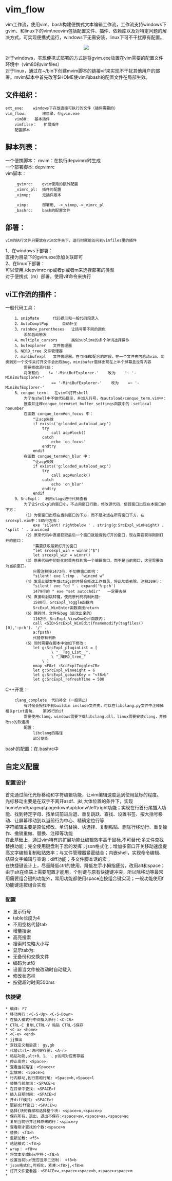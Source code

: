 vim_flow
==========

vim工作流，使用vim、bash构建便携式文本编辑工作流，工作流支持windows下gvim、和linux下的vim\neovim包括配置文件、插件、依赖库以及对特定问题的解决方式，可实现便携式运行，windows下无需安装，linux下可不干扰原有配置。  

<div align=center><img src="https://github.com/yangzigy/vim_flow/raw/master/gui.jpg"/></div>

对于windows，实现便携式部署的方式是将gvim.exe放置在vim需要的配置文件环境中（vim80和vimfiles）  
对于linux，通过在~/bin下创建mvim脚本的链接vif来实现不干扰其他用户的部署。mvim脚本中首先改写$HOME使vim和bash的配置文件在局部生效。  
## 文件组织：  
```text
ext_exe:	windows下存放直接可执行的文件（插件需要的）
vim_flow:		根目录，存gvim.exe
	vim80：	基本插件
	vimfilse：	扩展插件
	配置脚本
```
## 脚本列表：  
一个便携脚本：	mvim：在执行depvimrc时生成  
一个部署脚本:	depvimrc  
vim脚本：  
```text
	_gvimrc:	gvim使用的额外配置
	_vimrc_pl:	插件的配置
	_vimnp:		无插件版本
	
	_vimp:		部署用, ->_vimnp,->_vimrc_pl
	_bashrc:	bash的配置文件
```
## 部署：  
	vim的执行文件只要放在vim文件夹下，运行时就能访问到vimfiles里的插件  
1、在windows下部署：  
	直接为目录下的gvim.exe添加关联即可  
2、在linux下部署：  
	可以使用./depvimrc np或者pl或者m来选择部署的类型  
	对于便携式（m）部署，使用vif命令来执行  

## vi工作流的插件：  
一般代码工具：  
```text
	1、snipMate		代码提示和一般代码段录入
	2、AutoComplPop		自动补全
	3、rainbow_parentheses	让括号带不同的颜色
		添加启动触发
	4、multiple_cursors		类似sublime的多个单词选择操作
	5、bufexplorer	文件管理器
	6、NERD_tree	文件管理器
	7、minibufexpl	文件管理器，在与NERD配合的时候，在一个文件夹内启动vim，切换到另一个文件夹打开文件会出现bug，minibufer窗体出现在上半个屏幕且没有内容
		需要修改源代码：
		将所有的    != '-MiniBufExplorer-'    改为    !~ '-MiniBufExplorer-'
					== '-MiniBufExplorer-'    改为    =~ '-MiniBufExplorer-'
	8、conque_term：	在vim中打开shell
		为了在shell中不做代码提示，并加入行号，在autoload/conque_term.vim中：
		搜索并注释conque_term#set_buffer_settings函数中的：setlocal nonumber
		在函数 conque_term#on_focus 中：
			"让acp失效
			if exists('g:loaded_autoload_acp')
				try
					call acp#lock()
				catch
					echo 'on_focus'
				endtry
			endif
		在函数 conque_term#on_blur 中：
			"让acp失效
			if exists('g:loaded_autoload_acp')
				try
					call acp#unlock()
				catch
					echo 'on_blur'
				endtry
			endif
	9、SrcExpl：	利用ctags进行代码查看
		为了让SrcExpl的窗口小，不占用窗口行数，修改源代码，使其窗口出现在本窗口的下方：
		（1）为使窗口出现在当前窗口的下方，而不是永远在所有窗口下方，在srcexpl.vim中：585行左右：
			exe 'silent! rightbelow ' . string(g:SrcExpl_winHeight) . 'split ' . a:wincmd
		（2）原来代码中直接获取最后一个窗口就能得到打开的窗口，现在需要获得刚刚打开的窗口：
			"需要获取最新打开的窗口
			"let srcexpl_win = winnr("$")
			let srcexpl_win = winnr()
		（3）原来代码中初始化时首先找到第一个编辑窗口，而不是当前窗口，这里需要改为当前窗口。
			只需注释掉1473行，不切换窗口即可：
		    "silent! exe l:tmp . "wincmd w"
		（4）发现此脚本生成ctags的时候会修改工作目录，将此功能去除，注释309行：
			"silent! exe "cd " . expand('%:p:h')
			1479行的 " exe "set autochdir"   一定要去掉
		（5）直接映射跳转键，使用原代码机制出错:
			1580行，SrcExpl_Toggle函数内
			SrcExpl_WinEnter函数直接return
		（6）跳转时，文件名bug（后改出来的）
			1162行，SrcExpl_ViewOneDef函数内：
			call <SID>SrcExpl_WinEdit(fnamemodify(tagfiles()[0],':p:h'). '/' .
			a:fpath)
			代替原有判断
		（6）同时需要在脚本中做如下修改：
			let g:SrcExpl_pluginList = [
			        \ "__Tag_List__",
			        \ "_NERD_tree_"
			    \ ]
			nmap <F8>t :SrcExplToggle<CR>
			let g:SrcExpl_winHeight = 6
			let g:SrcExpl_gobackKey = "<f8>b"
			let g:SrcExpl_refreshTime = 500
```
C++开发：  
```text
	clang_complete	代码补全（一般禁止）
		有时候会报找不到buildin include文件夹，可以在libclang.py文件中注释掉相关print语句，	第95行的if
		需要使用clang，windows需要下载libclang.dll，linux需要安装clang，并修改so的软连接
		配置：
			libclang的路径
			部分使能
```

bash的配置：在.bashrc中  
## 自定义配置
### 配置设计
首先通过简化光标移动和字符编辑功能，让vim编辑速度达到使用鼠标的程度。  
光标移动主要是在双手不离开asdf、jkl;大体位置的条件下，实现home\end\pageup\pagedown\up\donw\left\right功能；实现在行首行尾插入功能、找到特定字母、按单词前进后退、重复跳跃、查找、设置书签、按大括号移动、让屏幕移动到以当前行为中心、精确定位行等  
字符编辑主要是原位修改、单词替换、块选择、复制粘贴、删除行移动行、重复操作、撤销重做、替换、注释等功能  
在此基础上，通过vim特有的扩展功能让编辑效率高于鼠标,不可替代:多文件查找替换功能；完全使用键盘利于宏的发挥；json格式化；增加多窗口开关移动速度提高文字编辑复制粘贴效率；与文件管理器紧密结合；内嵌shell，实现命令编辑、结果文字编辑与查询；diff功能；多文件脚本话的宏；  
在快捷键设计上，尽量降低ctrl的使用，降低左手小拇指疲劳，改用alt和space；由于alt在终端上需要配置才能用，个别键与原有快捷键冲突，所以除移动等最常用需要组合键的功能外，常用功能都使用space连按组合键实现；一般功能使用f功能键连按组合实现

### 配置
* 显示行号
* table长度为4
* 不用空格代替tab
* 增量搜索
* 高亮搜索
* 搜索时忽略大小写
* 显示tab为:
* 无备份和交换文件
* 编码为utf8
* 设置当文件被改动时自动载入
* 修改状态栏
* 按键超时时间500ms

### 快捷键

```text
* 编译: F7
* 移动两行：<C-S-Up> <C-S-Down>
* 在插入模式行中间插入新行：<C-CR>
* CTRL-C 复制,CTRL-V 粘贴 CTRL-S保存
* <C-a> <home>
* <C-e> <end>
* jj推出
* 查找定义和后退： gy,gb
* 代替ctrl+r访问寄存器: <A-r>
* 粘贴功能,alt+0、1、'、p访问对应寄存器
* 停止高亮: <Space>;
* 查看当前路径：<Space>c
* 宏放映: <Space>q
* 行内移动,到行首和行尾: <Space>h,<Space>l
* 替换当前单词：<SPACE>s
* 在目录中查找: <SPACE>f
* 插入日期时间: <SPACE>d
* 开diff模式: <SPACE>t
* 更新diff窗口：<SPACE>u
* 选择{块的首部和选择整个块: <space>o,<space>p
* 保存所有，退出，退出不保存:<space>aw,<space>aa,<space>aq
* 复制当前行并注释原来的行：<space>y
* 查看刚才查找的个数:<space>n
* 替换: <f3>h
* 重新加载: <f5>
* 粘贴模式：<f8>p
* wrap： <f8>w
* 将文本变成hex字符：<f8>h
* 设置当前buf是否显示二进制： <f8>b
* json格式化,可视化，紧凑:<f8>j,<f8>m 
* 打开文件查看器：<SPACE>w,<space><space>b,<space><space>m
* 
```
